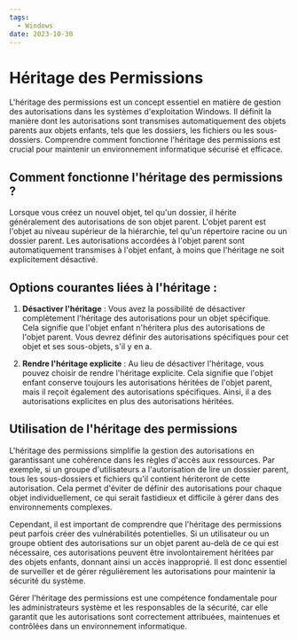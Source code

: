 ```yaml
---
tags:
  - Windows
date: 2023-10-30
---
```

# Héritage des Permissions

L'héritage des permissions est un concept essentiel en matière de gestion des autorisations dans les systèmes d'exploitation Windows. Il définit la manière dont les autorisations sont transmises automatiquement des objets parents aux objets enfants, tels que les dossiers, les fichiers ou les sous-dossiers. Comprendre comment fonctionne l'héritage des permissions est crucial pour maintenir un environnement informatique sécurisé et efficace.

## Comment fonctionne l'héritage des permissions ?

Lorsque vous créez un nouvel objet, tel qu'un dossier, il hérite généralement des autorisations de son objet parent. L'objet parent est l'objet au niveau supérieur de la hiérarchie, tel qu'un répertoire racine ou un dossier parent. Les autorisations accordées à l'objet parent sont automatiquement transmises à l'objet enfant, à moins que l'héritage ne soit explicitement désactivé.

## Options courantes liées à l'héritage :

1. **Désactiver l'héritage** : Vous avez la possibilité de désactiver complètement l'héritage des autorisations pour un objet spécifique. Cela signifie que l'objet enfant n'héritera plus des autorisations de l'objet parent. Vous devrez définir des autorisations spécifiques pour cet objet et ses sous-objets, s'il y en a.

2. **Rendre l'héritage explicite** : Au lieu de désactiver l'héritage, vous pouvez choisir de rendre l'héritage explicite. Cela signifie que l'objet enfant conserve toujours les autorisations héritées de l'objet parent, mais il reçoit également des autorisations spécifiques. Ainsi, il a des autorisations explicites en plus des autorisations héritées.

## Utilisation de l'héritage des permissions

L'héritage des permissions simplifie la gestion des autorisations en garantissant une cohérence dans les règles d'accès aux ressources. Par exemple, si un groupe d'utilisateurs a l'autorisation de lire un dossier parent, tous les sous-dossiers et fichiers qu'il contient hériteront de cette autorisation. Cela permet d'éviter de définir des autorisations pour chaque objet individuellement, ce qui serait fastidieux et difficile à gérer dans des environnements complexes.

Cependant, il est important de comprendre que l'héritage des permissions peut parfois créer des vulnérabilités potentielles. Si un utilisateur ou un groupe obtient des autorisations sur un objet parent au-delà de ce qui est nécessaire, ces autorisations peuvent être involontairement héritées par des objets enfants, donnant ainsi un accès inapproprié. Il est donc essentiel de surveiller et de gérer régulièrement les autorisations pour maintenir la sécurité du système.

Gérer l'héritage des permissions est une compétence fondamentale pour les administrateurs système et les responsables de la sécurité, car elle garantit que les autorisations sont correctement attribuées, maintenues et contrôlées dans un environnement informatique.

